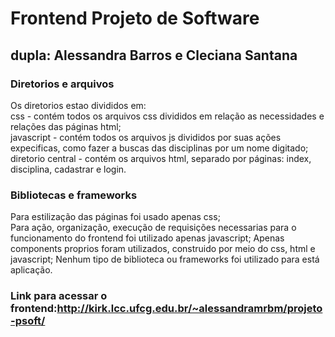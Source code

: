 # Frontend Projeto de Software  
## dupla: Alessandra Barros e Cleciana Santana
### Diretorios e arquivos
Os diretorios estao divididos em:   
    css - contém todos os arquivos css divididos em relação as necessidades e relações das páginas html;  
    javascript - contém todos os arquivos js divididos por suas ações expecificas, como fazer a buscas das disciplinas por um nome digitado;  
    diretorio central - contém os arquivos html, separado por páginas: index, disciplina, cadastrar e login.

### Bibliotecas e frameworks
Para estilização das páginas foi usado apenas css;   
Para ação, organização, execução de requisições necessarias para o funcionamento do frontend foi utilizado apenas javascript;
Apenas components proprios foram utilizados, construido por meio do css, html e javascript;
Nenhum tipo de biblioteca ou frameworks foi utilizado para está aplicação.    

### Link para acessar o frontend:http://kirk.lcc.ufcg.edu.br/~alessandramrbm/projeto-psoft/